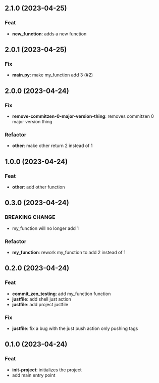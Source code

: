 ## 2.1.0 (2023-04-25)

### Feat

- **new_function**: adds a new function

## 2.0.1 (2023-04-25)

### Fix

- **__main__.py**: make my_function add 3 (#2)

## 2.0.0 (2023-04-24)

### Fix

- **remove-commitzen-0-major-version-thing**: removes commitzen 0 major version thing

### Refactor

- **other**: make other return 2 instead of 1

## 1.0.0 (2023-04-24)

### Feat

- **other**: add other function

## 0.3.0 (2023-04-24)

### BREAKING CHANGE

- my_function will no longer add 1

### Refactor

- **my_function**: rework my_function to add 2 instead of 1

## 0.2.0 (2023-04-24)

### Feat

- **commit_zen_testing**: add my_function function
- **justfile**: add shell just action
- **justfile**: add project justfile

### Fix

- **justfile**: fix a bug with the just push action only pushing tags

## 0.1.0 (2023-04-24)

### Feat

- **init-project**: initializes the project
- add main entry point
